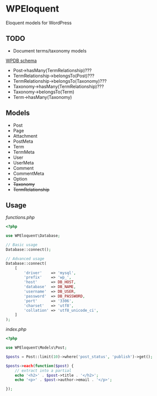 # WPEloquent

Eloquent models for WordPress

## TODO

- Document terms/taxonomy models

[WPDB schema](https://codex.wordpress.org/images/8/83/WP_27_dbsERD.png)

- Post->hasMany(TermRelationship)???
- TermRelationship->belongsTo(Post)???
- TermRelationship->belongsTo(Taxonomy)???
- Taxonomy->hasMany(TermRelationship)???
- Taxonomy->belongsTo(Term)
- Term->hasMany(Taxonomy)

## Models

- Post
- Page
- Attachment
- PostMeta
- Term
- TermMeta
- User
- UserMeta
- Comment
- CommentMeta
- Option
- ~~Taxonomy~~
- ~~TermRelationship~~

## Usage

_functions.php_

```php
<?php

use WPEloquent\Database;

// Basic usage
Database::connect();

// Advanced usage
Database::connect(
    [
        'driver'    => 'mysql',
        'prefix'    => 'wp_',
        'host'      => DB_HOST,
        'database'  => DB_NAME,
        'username'  => DB_USER,
        'password'  => DB_PASSWORD,
        'port'      => '3306',
        'charset'   => 'utf8',
        'collation' => 'utf8_unicode_ci',
    ]
);
```

_index.php_

```php
<?php

use WPEloquent\Models\Post;

$posts = Post::limit(10)->where('post_status', 'publish')->get();

$posts->each(function($post) {
    // extract into a partial
    echo '<h2>' . $post->title . '</h2>';
    echo '<p>' . $post->author->email . '</p>';

});

```
